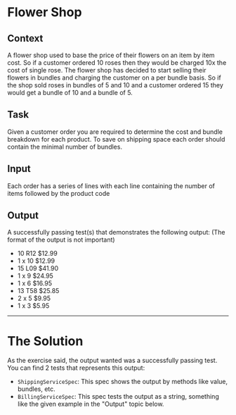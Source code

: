 # Flower Shop

## Context

A flower shop used to base the price of their flowers on an item by item cost. So if a customer ordered 10 roses then they would be charged 10x the cost of single rose. The flower shop has decided to start selling their flowers in bundles and charging the customer on a per bundle basis. So if the shop sold roses in bundles of 5 and 10 and a customer ordered 15 they would get a bundle of 10 and a bundle of 5.

## Task
Given a customer order you are required to determine the cost and bundle breakdown for each product. To save on shipping space each order should contain the minimal number of bundles.

## Input
Each order has a series of lines with each line containing the number of items followed by the product code

## Output
A successfully passing test(s) that demonstrates the following output: (The format of the output is not important)
- 10 R12 $12.99
 - 1 x 10 $12.99
- 15 L09 $41.90
 - 1 x 9 $24.95
 - 1 x 6 $16.95
- 13 T58 $25.85
 - 2 x 5 $9.95
 - 1 x 3 $5.95

---

# The Solution

As the exercise said, the output wanted was a successfully passing test. You can find 2 tests that represents this output:

  - `ShippingServiceSpec`: This spec shows the output by methods like value, bundles, etc.
  - `BillingServiceSpec`: This spec tests the output as a string, something like the given example in the "Output" topic below.
